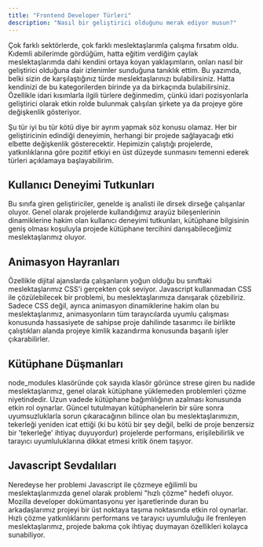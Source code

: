 ```yaml
---
title: "Frontend Developer Türleri"
description: "Nasıl bir geliştirici olduğunu merak ediyor musun?"
---
```


Çok farklı sektörlerde, çok farklı meslektaşlarımla çalışma fırsatım oldu. Kıdemli abilerimde gördüğüm, hatta eğitim verdiğim çaylak meslektaşlarımda dahi kendini ortaya koyan yaklaşımların, onları nasıl bir geliştirici olduğuna dair izlenimler sunduğuna tanıklık ettim. Bu yazımda, belki sizin de karşılaştığınız türde meslektaşlarınızı bulabilirsiniz. Hatta kendinizi de bu kategorilerden birinde ya da birkaçında bulabilirsiniz. Özellikle idari kısımlarla ilgili türlere değinmedim, çünkü idari pozisyonlarla geliştirici olarak etkin rolde bulunmak çalışılan şirkete ya da projeye göre değişkenlik gösteriyor.

Şu tür iyi bu tür kötü diye bir ayrım yapmak söz konusu olamaz. Her bir geliştiricinin edindiği deneyimin, herhangi bir projede sağlayacağı etki elbette değişkenlik gösterecektir. Hepimizin çalıştığı projelerde, yatkınlıklarına göre pozitif etkiyi en üst düzeyde sunmasını temenni ederek türleri açıklamaya başlayabilirim.


## Kullanıcı Deneyimi Tutkunları

Bu sınıfa giren geliştiriciler, genelde iş analisti ile dirsek dirseğe çalışanlar oluyor. Genel olarak projelerde kullandığımız arayüz bileşenlerinin dinamiklerine hakim olan kullanıcı deneyimi tutkunları, kütüphane bilgisinin geniş olması koşuluyla projede kütüphane tercihini danışabileceğimiz meslektaşlarımız oluyor.


## Animasyon Hayranları

Özellikle dijital ajanslarda çalışanların yoğun olduğu bu sınıftaki meslektaşlarımız CSS'i gerçekten çok seviyor. Javascript kullanmadan CSS ile çözülebilecek bir problemi, bu meslektaşlarımıza danışarak çözebiliriz. Sadece CSS değil, ayrıca animasyon dinamiklerine hakim olan bu meslektaşlarımız, animasyonların tüm tarayıcılarda uyumlu çalışması konusunda hassasiyete de sahipse proje dahilinde tasarımcı ile birlikte çalıştıkları alanda projeye kimlik kazandırma konusunda başarılı işler çıkarabilirler. 


## Kütüphane Düşmanları

node_modules klasöründe çok sayıda klasör görünce strese giren bu nadide meslektaşlarımız, genel olarak kütüphane yüklemeden problemleri çözme niyetindedir. Uzun vadede kütüphane bağımlılığının azalması konusunda etkin rol oynarlar. Güncel tutulmayan kütüphanelerin bir süre sonra uyumsuzluklarla sorun çıkaracağının bilince olan bu meslektaşlarımızın, tekerleği yeniden icat ettiği (ki bu kötü bir şey değil, belki de proje benzersiz bir 'tekerleğe' ihtiyaç duyuyordur) projelerde performans, erişilebilirlik ve tarayıcı uyumluluklarına dikkat etmesi kritik önem taşıyor.


## Javascript Sevdalıları

Neredeyse her problemi Javascript ile çözmeye eğilimli bu meslektaşlarımızda genel olarak problemi "hızlı çözme" hedefi oluyor. Mozilla developer dokümantasyonu yer işaretlerinde duran bu arkadaşlarımız projeyi bir üst noktaya taşıma noktasında etkin rol oynarlar. Hızlı çözme yatkınlıklarını performans ve tarayıcı uyumluluğu ile frenleyen meslektaşlarımız, projede bakıma çok ihtiyaç duymayan özellikleri kolayca sunabiliyor.

